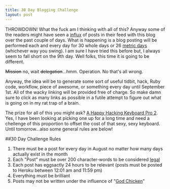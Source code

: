 ```yaml
---
title: 30 Day Blogging Challenge
layout: post
---
```


THROWDOWN! What the fuck am I thinking with all of this? Anyway some of the
readers might have seen a [influx][1] of posts in their feed with this blog
over the past couple of days. What is happening is a blog posting will be
performed each and every day for 30 whole days or 26 [metric days][3] (whichever way you swing).
I am sure I have tried this before but, I always seem to fall short on the 9th day.
Well folks, this time it is going to be different.

<strike>Mission</strike> no, wait <strike>delegation</strike>...hmm.
Operation. No that's all wrong.

Anyway, the idea will be to generate some sort of useful tidbit, hack,
Ruby code, workflow, piece of awesome, or something every day until
September 1st. All of the wacky linking will be provided free of charge. So make damn sure to
click as many links as possible in a futile attempt to figure out what
is going on in my rat trap of a brain.

The prize for all of this you might ask? [A Happy Hacking Keyboard Pro 2][2].
Yes, I have been looking at picking one up for a long time and need a
chellenge of this proportion to offset the cost of that sexy, sexy
keyboard. Until tomorrow...also some general rules are below!


##30 Day Challenge Rules

1. There must be a post for every day in August no matter how many days
   actually exist in the month
1. Each "Post" must be over 200 character-words to be considered
   [legal][4]
1. Each post has eggsactly 24 hours to be relevant (posts must be posted
   to Heroku between 12:01 am and 11:59 pm)
1. Everything must be brilliant
1. Posts may not be written under the influence of "[God Chicken][5]"

[1]: http://youtu.be/-JFfN5pKzFU
[2]: http://www.elitekeyboards.com/products.php?sub=pfu_keyboards,hhkbpro2&pid=pdkb400bn
[3]: https://en.wikipedia.org/wiki/Metric_time
[4]: http://chzmemebase.files.wordpress.com/2011/12/internet-memes-lets-take-the-law.jpg
[5]: http://www.theonion.com/articles/chickfila-debuts-new-homophobic-sandwich,28888/

